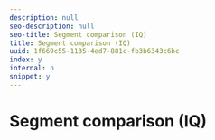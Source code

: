 ```yaml
---
description: null
seo-description: null
seo-title: Segment comparison (IQ)
title: Segment comparison (IQ)
uuid: 1f669c55-1135-4ed7-881c-fb3b6343c6bc
index: y
internal: n
snippet: y
---
```


# Segment comparison (IQ)

